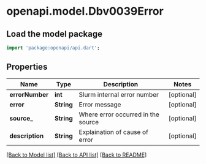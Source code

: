 # openapi.model.Dbv0039Error

## Load the model package
```dart
import 'package:openapi/api.dart';
```

## Properties
Name | Type | Description | Notes
------------ | ------------- | ------------- | -------------
**errorNumber** | **int** | Slurm internal error number | [optional] 
**error** | **String** | Error message | [optional] 
**source_** | **String** | Where error occurred in the source | [optional] 
**description** | **String** | Explaination of cause of error | [optional] 

[[Back to Model list]](../README.md#documentation-for-models) [[Back to API list]](../README.md#documentation-for-api-endpoints) [[Back to README]](../README.md)


